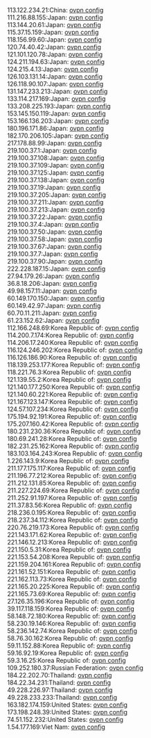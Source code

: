113.122.234.21:China: [ovpn config](vpn/113_122_234_21.ovpn)  
111.216.88.155:Japan: [ovpn config](vpn/111_216_88_155.ovpn)  
113.144.20.61:Japan: [ovpn config](vpn/113_144_20_61.ovpn)  
115.37.15.159:Japan: [ovpn config](vpn/115_37_15_159.ovpn)  
118.156.99.60:Japan: [ovpn config](vpn/118_156_99_60.ovpn)  
120.74.40.42:Japan: [ovpn config](vpn/120_74_40_42.ovpn)  
121.101.120.78:Japan: [ovpn config](vpn/121_101_120_78.ovpn)  
124.211.194.63:Japan: [ovpn config](vpn/124_211_194_63.ovpn)  
124.215.4.13:Japan: [ovpn config](vpn/124_215_4_13.ovpn)  
126.103.131.14:Japan: [ovpn config](vpn/126_103_131_14.ovpn)  
126.118.90.107:Japan: [ovpn config](vpn/126_118_90_107.ovpn)  
131.147.233.213:Japan: [ovpn config](vpn/131_147_233_213.ovpn)  
133.114.217.169:Japan: [ovpn config](vpn/133_114_217_169.ovpn)  
133.208.225.193:Japan: [ovpn config](vpn/133_208_225_193.ovpn)  
153.145.150.119:Japan: [ovpn config](vpn/153_145_150_119.ovpn)  
153.166.136.203:Japan: [ovpn config](vpn/153_166_136_203.ovpn)  
180.196.171.86:Japan: [ovpn config](vpn/180_196_171_86.ovpn)  
182.170.206.105:Japan: [ovpn config](vpn/182_170_206_105.ovpn)  
217.178.88.99:Japan: [ovpn config](vpn/217_178_88_99.ovpn)  
219.100.37.1:Japan: [ovpn config](vpn/219_100_37_1.ovpn)  
219.100.37.108:Japan: [ovpn config](vpn/219_100_37_108.ovpn)  
219.100.37.109:Japan: [ovpn config](vpn/219_100_37_109.ovpn)  
219.100.37.125:Japan: [ovpn config](vpn/219_100_37_125.ovpn)  
219.100.37.138:Japan: [ovpn config](vpn/219_100_37_138.ovpn)  
219.100.37.19:Japan: [ovpn config](vpn/219_100_37_19.ovpn)  
219.100.37.205:Japan: [ovpn config](vpn/219_100_37_205.ovpn)  
219.100.37.211:Japan: [ovpn config](vpn/219_100_37_211.ovpn)  
219.100.37.213:Japan: [ovpn config](vpn/219_100_37_213.ovpn)  
219.100.37.22:Japan: [ovpn config](vpn/219_100_37_22.ovpn)  
219.100.37.4:Japan: [ovpn config](vpn/219_100_37_4.ovpn)  
219.100.37.50:Japan: [ovpn config](vpn/219_100_37_50.ovpn)  
219.100.37.58:Japan: [ovpn config](vpn/219_100_37_58.ovpn)  
219.100.37.67:Japan: [ovpn config](vpn/219_100_37_67.ovpn)  
219.100.37.7:Japan: [ovpn config](vpn/219_100_37_7.ovpn)  
219.100.37.90:Japan: [ovpn config](vpn/219_100_37_90.ovpn)  
222.228.187.15:Japan: [ovpn config](vpn/222_228_187_15.ovpn)  
27.94.179.26:Japan: [ovpn config](vpn/27_94_179_26.ovpn)  
36.8.18.206:Japan: [ovpn config](vpn/36_8_18_206.ovpn)  
49.98.157.11:Japan: [ovpn config](vpn/49_98_157_11.ovpn)  
60.149.170.150:Japan: [ovpn config](vpn/60_149_170_150.ovpn)  
60.149.42.97:Japan: [ovpn config](vpn/60_149_42_97.ovpn)  
60.70.11.211:Japan: [ovpn config](vpn/60_70_11_211.ovpn)  
61.23.152.62:Japan: [ovpn config](vpn/61_23_152_62.ovpn)  
112.166.248.69:Korea Republic of: [ovpn config](vpn/112_166_248_69.ovpn)  
114.200.7.174:Korea Republic of: [ovpn config](vpn/114_200_7_174.ovpn)  
114.206.17.240:Korea Republic of: [ovpn config](vpn/114_206_17_240.ovpn)  
116.124.246.202:Korea Republic of: [ovpn config](vpn/116_124_246_202.ovpn)  
116.126.186.90:Korea Republic of: [ovpn config](vpn/116_126_186_90.ovpn)  
118.139.253.177:Korea Republic of: [ovpn config](vpn/118_139_253_177.ovpn)  
118.221.76.3:Korea Republic of: [ovpn config](vpn/118_221_76_3.ovpn)  
121.139.55.2:Korea Republic of: [ovpn config](vpn/121_139_55_2.ovpn)  
121.140.177.250:Korea Republic of: [ovpn config](vpn/121_140_177_250.ovpn)  
121.140.60.221:Korea Republic of: [ovpn config](vpn/121_140_60_221.ovpn)  
121.167.123.147:Korea Republic of: [ovpn config](vpn/121_167_123_147.ovpn)  
124.57.107.234:Korea Republic of: [ovpn config](vpn/124_57_107_234.ovpn)  
175.194.92.191:Korea Republic of: [ovpn config](vpn/175_194_92_191.ovpn)  
175.207.160.42:Korea Republic of: [ovpn config](vpn/175_207_160_42.ovpn)  
180.231.230.36:Korea Republic of: [ovpn config](vpn/180_231_230_36.ovpn)  
180.69.241.28:Korea Republic of: [ovpn config](vpn/180_69_241_28.ovpn)  
182.231.25.162:Korea Republic of: [ovpn config](vpn/182_231_25_162.ovpn)  
183.103.164.243:Korea Republic of: [ovpn config](vpn/183_103_164_243.ovpn)  
1.226.143.9:Korea Republic of: [ovpn config](vpn/1_226_143_9.ovpn)  
211.177.175.117:Korea Republic of: [ovpn config](vpn/211_177_175_117.ovpn)  
211.196.77.212:Korea Republic of: [ovpn config](vpn/211_196_77_212.ovpn)  
211.212.131.85:Korea Republic of: [ovpn config](vpn/211_212_131_85.ovpn)  
211.227.224.69:Korea Republic of: [ovpn config](vpn/211_227_224_69.ovpn)  
211.252.91.197:Korea Republic of: [ovpn config](vpn/211_252_91_197.ovpn)  
211.37.83.56:Korea Republic of: [ovpn config](vpn/211_37_83_56.ovpn)  
218.236.0.195:Korea Republic of: [ovpn config](vpn/218_236_0_195.ovpn)  
218.237.34.112:Korea Republic of: [ovpn config](vpn/218_237_34_112.ovpn)  
220.76.219.173:Korea Republic of: [ovpn config](vpn/220_76_219_173.ovpn)  
221.143.171.62:Korea Republic of: [ovpn config](vpn/221_143_171_62.ovpn)  
221.146.12.213:Korea Republic of: [ovpn config](vpn/221_146_12_213.ovpn)  
221.150.5.31:Korea Republic of: [ovpn config](vpn/221_150_5_31.ovpn)  
221.153.54.208:Korea Republic of: [ovpn config](vpn/221_153_54_208.ovpn)  
221.159.204.161:Korea Republic of: [ovpn config](vpn/221_159_204_161.ovpn)  
221.161.52.151:Korea Republic of: [ovpn config](vpn/221_161_52_151.ovpn)  
221.162.113.73:Korea Republic of: [ovpn config](vpn/221_162_113_73.ovpn)  
221.165.20.225:Korea Republic of: [ovpn config](vpn/221_165_20_225.ovpn)  
221.165.73.69:Korea Republic of: [ovpn config](vpn/221_165_73_69.ovpn)  
27.126.35.196:Korea Republic of: [ovpn config](vpn/27_126_35_196.ovpn)  
39.117.118.159:Korea Republic of: [ovpn config](vpn/39_117_118_159.ovpn)  
58.148.72.180:Korea Republic of: [ovpn config](vpn/58_148_72_180.ovpn)  
58.230.19.146:Korea Republic of: [ovpn config](vpn/58_230_19_146.ovpn)  
58.236.142.74:Korea Republic of: [ovpn config](vpn/58_236_142_74.ovpn)  
58.76.30.162:Korea Republic of: [ovpn config](vpn/58_76_30_162.ovpn)  
59.11.152.88:Korea Republic of: [ovpn config](vpn/59_11_152_88.ovpn)  
59.16.92.19:Korea Republic of: [ovpn config](vpn/59_16_92_19.ovpn)  
59.3.16.25:Korea Republic of: [ovpn config](vpn/59_3_16_25.ovpn)  
109.252.180.37:Russian Federation: [ovpn config](vpn/109_252_180_37.ovpn)  
184.22.202.70:Thailand: [ovpn config](vpn/184_22_202_70.ovpn)  
184.22.34.231:Thailand: [ovpn config](vpn/184_22_34_231.ovpn)  
49.228.226.97:Thailand: [ovpn config](vpn/49_228_226_97.ovpn)  
49.228.233.233:Thailand: [ovpn config](vpn/49_228_233_233.ovpn)  
163.182.174.159:United States: [ovpn config](vpn/163_182_174_159.ovpn)  
173.198.248.39:United States: [ovpn config](vpn/173_198_248_39.ovpn)  
74.51.152.232:United States: [ovpn config](vpn/74_51_152_232.ovpn)  
1.54.177.169:Viet Nam: [ovpn config](vpn/1_54_177_169.ovpn)  
